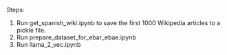 Steps:

1) Run get_spanish_wiki.ipynb to save the first 1000 Wikipedia articles to a pickle file.
2) Run prepare_dataset_for_ebar_ebae.ipynb
3) Run llama_2_vec.ipynb